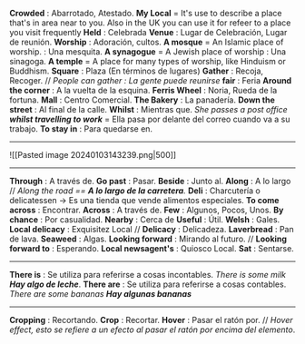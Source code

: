 **Crowded** : Abarrotado, Atestado.
**My Local** = It's use to describe a place that's in area near to you. Also in the UK you can use it for refeer to a place you visit frequently
**Held** : Celebrada
**Venue** : Lugar de Celebración, Lugar de reunión.
**Worship** : Adoración, cultos.
**A mosque** = An Islamic place of worship. : Una mesquita.
**A synagogue** = A Jewish place of worship : Una sinagoga.
**A temple** = A place for many types of worship, like Hinduism or Buddhism.
**Square** : Plaza (En términos de lugares)
**Gather** : Recoja, Recoger. // *People can gather : La gente puede reunirse*
**fair** : Feria
**Around the corner** : A la vuelta de la esquina.
**Ferris Wheel** : Noria, Rueda de la fortuna.
**Mall** : Centro Comercial.
**The Bakery** : La panadería.
**Down the street** : Al final de la calle.
**Whilst** : Mientras que. *She passes a post office **whilst travelling to work*** = Ella pasa por delante del correo cuando va a su trabajo.
**To stay in** : Para quedarse en.

---
![[Pasted image 20240103143239.png|500]]

---
**Through** : A través de.
**Go past** : Pasar.
**Beside** : Junto al.
**Along** : A lo largo // *Along the road == **A lo largo de la carretera**.*
**Deli** : Charcutería o delicatessen -> Es una tienda que vende alimentos especiales.
**To come across** : Encontrar.
**Across** : A través de.
**Few** : Algunos, Pocos, Unos.
**By chance** : Por casualidad.
**Nearby** : Cerca de
**Useful** : Útil.
**Welsh** : Gales.
**Local delicacy** : Exquisitez Local // **Delicacy** : Delicadeza.
**Laverbread** : Pan de lava.
**Seaweed** : Algas.
**Looking forward** : Mirando al futuro. // **Looking forward to** : Esperando.
**Local newsagent's** : Quiosco Local.
**Sat** : Sentarse.

---

**There is** : Se utiliza para referirse a cosas incontables. *There is some milk **Hay algo de leche***.
**There are** : Se utiliza para referirse a cosas contables. *There are some bananas **Hay algunas bananas***

---

**Cropping** : Recortando. **Crop** : Recortar.
**Hover** : Pasar el ratón por. // *Hover effect, esto se refiere a un efecto al pasar el ratón por encima del elemento*.
